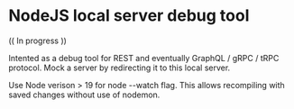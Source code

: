 # NodeJS local server debug tool

(( In progress ))

Intented as a debug tool for REST and eventually GraphQL / gRPC / tRPC protocol.
Mock a server by redirecting it to this local server.

Use Node verison > 19 for node --watch flag. This allows recompiling with saved changes without use of nodemon.
